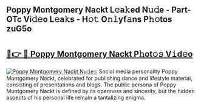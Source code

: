 ## Poppy Montgomery Nackt L𝚎a𝚔ed N𝚞𝚍e - Part-OTc Vi𝚍𝚎o L𝚎a𝚔s - H𝚘𝚝 O𝚗𝚕yf𝚊ns P𝚑𝚘tos zuG5o

# <h2><a href="http://kf25l6.oniu.top/?m=Poppy+Montgomery+Nackt">🔗👉 🔴 Poppy Montgomery Nackt P𝚑ot𝚘𝚜 V𝚒d𝚎o</a></h2>

[![Poppy Montgomery Nackt Nu𝚍e𝚜](https://i.imgur.com/0qMVB7G.gif)](http://kf25l6.oniu.top/?m=Poppy+Montgomery+Nackt)
Social media personality Poppy Montgomery Nackt, celebrated for publishing dance and lifestyle material, consisting of presentations and blogs. The public persona of Poppy Montgomery Nackt is defined by its openness and sincerity, but the hidden aspects of his personal life remain a tantalizing enigma.  
